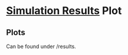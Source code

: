 # [Simulation Results](https://github.com/PaulusElektrus/MA-Simulation) Plot


## Plots

Can be found under /results.